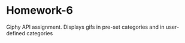 # Homework-6
Giphy API assignment. Displays gifs in pre-set categories and in user-defined categories
